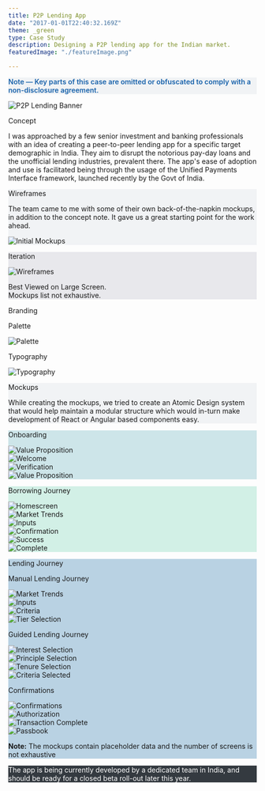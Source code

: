```yaml
---
title: P2P Lending App
date: "2017-01-01T22:40:32.169Z"
theme: _green
type: Case Study
description: Designing a P2P lending app for the Indian market. 
featuredImage: "./featureImage.png"

---
```

<div class="cs-fw" style="background-color: #f1f3f5">
<p class="tc ph5-ns ph2 mb0" style="color: #1862AB; font-weight: 600">Note — Key parts of this case are omitted or obfuscated to comply with a non-disclosure agreement.</p>
</div>

<img src="./featureImage.png" alt="P2P Lending Banner">




<div class="cs-fw">
<div class="sec-2">
          <div class="hl">
                <p class="heading__gray">Concept</p>
          </div>
<div class="pr">

I was approached by a few senior investment and banking professionals with an idea of creating a peer-to-peer lending app for a specific target demographic in India. They aim to disrupt the notorious pay-day loans and the unofficial lending industries, prevalent there. The app's ease of adoption and use is facilitated being through the usage of the Unified Payments Interface framework, launched recently by the Govt of India. 

</div>

</div>
</div>



<div class="cs-fw" style="background-color: #f1f3f5">
<div class="sec-2">
          <div class="hl">
                <p class="heading__gray">Wireframes</p>
          </div>
<div class="pr">

The team came to me with some of their own back-of-the-napkin mockups, in addition to the concept note. It gave us a great starting point for the work ahead.

<img src="./initialmockups.png" alt="Initial Mockups">

</div>

</div>
</div>

<div class="cs-fw" style="background-color: #E8E8EC">
<div class="sec-2">
          <div class="hl">
                <p class="heading__gray">Iteration	</p>
          </div>
<div class="pr">

<img src="./bettermockups.png" alt="Wireframes">


</div>

</div>
<p class="captions__st tc ph5-ns pa1">Best Viewed on Large Screen. <br> <span>Mockups list not exhaustive. </span></p>
</div>



<div class="cs-fw">
<div class="sec-2">
          <div class="hl">
                <p class="heading__gray">Branding</p>
          </div>
<div class="pr">
	<div class="cf">
		<div class="fl w-50-ns w-100 pr4">
			<p class="captions__st">Palette</p>
			<img src="./design/palette.png" alt="Palette">
		</div>
<div class="fl w-50-ns w-100 pr4">
	<p class="captions__st">Typography</p>
			<img src="./design/typography.png" alt="Typography">
		</div>

</div>
</div>

</div>
</div>

<div class="cs-fw" style="background-color: #f1f3f5">
<div class="sec-2">
          <div class="hl">
                <p class="heading__color">Mockups</p>
          </div>
<div class="pr">

While creating the mockups, we tried to create an Atomic Design system that would help maintain a modular structure which would in-turn make development of React or Angular based components easy. 
</div>
</div>
</div>

<div class="cs-fw" style="background-color: #CDE5E9">
<div class="sec-2">
          <div class="hl">
                <p class="heading__gray f7">Onboarding</p>
          </div>
<div class="pr-r">
<div class="cf">
<div class="fl w-50 w-25-ns">

<img src="./design/mockups/value.png" alt="Value Proposition">

</div>
<div class="fl w-50 w-25-ns">

<img src="./design/mockups/welcome.png" alt="Welcome">

</div>
<div class="fl w-50 w-25-ns">

<img src="./design/mockups/verify.png" alt="Verification">

</div>
<div class="fl w-50 w-25-ns">

<img src="./design/mockups/friends.png" alt="Value Proposition">

</div>
</div>
</div>
</div>
</div>

<div class="cs-fw" style="background-color: #D2F0E6">
<div class="sec-2">
          <div class="hl">
                <p class="heading__gray f7">Borrowing Journey</p>
          </div>
<div class="pr-r">
<div class="cf">
<div class="fl w-100 w-25-ns">

<img src="./design/mockups/borrow/primary.png" alt="Homescreen">

</div>
<div class="fl w-50 w-25-ns">

<img src="./design/mockups/borrow/trends.png" alt="Market Trends">

</div>
<div class="fl w-50 w-25-ns">

<img src="./design/mockups/borrow/inputs.png" alt="Inputs">

</div>
<div class="fl w-50 w-25-ns">


</div>

</div>

<div class="cf">
<div class="fl w-third w-25-ns">

<img src="./design/mockups/borrow/confirmation.png" alt="Confirmation">

</div>
<div class="fl w-third w-25-ns">

<img src="./design/mockups/borrow/success.png" alt="Success">

</div>
<div class="fl w-third w-25-ns">

<img src="./design/mockups/borrow/complete.png" alt="Complete">

</div>
<div class="fl w-50 w-25-ns">


</div>

</div>

</div>
</div>
</div>

<div class="cs-fw" style="background-color: #B9D2E3">
<div class="sec-2">
          <div class="hl">
                <p class="heading__gray f7">Lending Journey</p>
          </div>
<div class="pr-r">
<div class="cf">
  <p class="captions__white">Manual Lending Journey</p>
<div class="fl w-50 w-25-ns">

<img src="./design/mockups/lend/market.png" alt="Market Trends">

</div>
<div class="fl w-50 w-25-ns">

<img src="./design/mockups/lend/inputs.png" alt="Inputs">

</div>
<div class="fl w-50 w-25-ns">

<img src="./design/mockups/lend/criteria.png" alt="Criteria">

</div>
<div class="fl w-50 w-25-ns">

<img src="./design/mockups/lend/friends.png" alt="Tier Selection">

</div>

</div>

<div class="cf mt5-ns">
  <p class="captions__white">Guided Lending Journey</p>
<div class="fl w-25-ns">

<img src="./design/mockups/lend/interest_.png" alt="Interest Selection">

</div>
<div class="fl w-50 w-25-ns">

<img src="./design/mockups/lend/principle_.png" alt="Principle Selection">

</div>
<div class="fl w-50 w-25-ns">

<img src="./design/mockups/lend/tenure_.png" alt="Tenure Selection">

</div>
<div class="fl w-50 w-25-ns">

<img src="./design/mockups/lend/selected_.png" alt="Criteria Selected">

</div>

</div>

<div class="cf mt5-ns">
  <p class="captions__white">Confirmations</p>
<div class="fl w-50 w-25-ns">

<img src="./design/mockups/lend/confirm.png" alt="Confirmations">

</div>
<div class="fl w-50 w-25-ns">

<img src="./design/mockups/lend/authorize.png" alt="Authorization">

</div>
<div class="fl w-50 w-25-ns">

<img src="./design/mockups/lend/complete.png" alt="Transaction Complete">

</div>
<div class="fl w-50 w-25-ns">

<img src="./design/mockups/lend/passbook.png" alt="Passbook">

</div>

</div>

</div>
</div>
<p class="tc"><b>Note:</b> The mockups contain placeholder data and the number of screens is not exhaustive</p>
</div>

<div class="cs-fw" style="background-color: #343A40; color: white">
<div class="cs">


<p class="tc pv4">The app is being currently developed by a dedicated team in India, and should be ready for a closed beta roll-out later this year.</p>

</div> 
</div>
